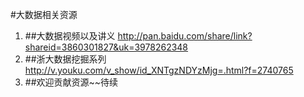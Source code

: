 #大数据相关资源


1. ##大数据视频以及讲义
<http://pan.baidu.com/share/link?shareid=3860301827&uk=3978262348>
2. ##浙大数据挖掘系列
<http://v.youku.com/v_show/id_XNTgzNDYzMjg=.html?f=2740765>
3. ##欢迎贡献资源~~待续